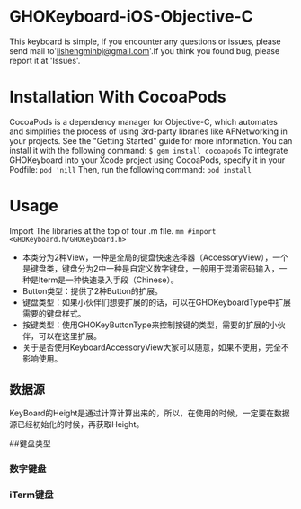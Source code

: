 # GHOKeyboard-iOS-Objective-C
This keyboard is simple, If you encounter any questions or issues, please send mail to'lishengminbj@gmail.com'.If you think you found bug, please report it at 'Issues'.
# Installation With CocoaPods
CocoaPods is a dependency manager for Objective-C, which automates and simplifies the process of using 3rd-party libraries like AFNetworking in your projects. See the "Getting Started" guide for more information. You can install it with the following command:
`$ gem install cocoapods`
To integrate GHOKeyboard into your Xcode project using CocoaPods, specify it in your Podfile:
`pod 'nill`
Then, run the following command:
`pod install`

# Usage
Import The libraries at the top of tour .m file.
`mm
#import <GHOKeyboard.h/GHOKeyboard.h>
`

* 本类分为2种View，一种是全局的键盘快速选择器（AccessoryView），一个是键盘类，键盘分为2中一种是自定义数字键盘，一般用于混淆密码输入，一种是Iterm是一种快速录入手段（Chinese）。
* Button类型：提供了2种Button的扩展。
* 键盘类型：如果小伙伴们想要扩展的的话，可以在GHOKeyboardType中扩展需要的键盘样式。
* 按键类型：使用GHOKeyButtonType来控制按键的类型，需要的扩展的小伙伴，可以在这里扩展。
* 关于是否使用KeyboardAccessoryView大家可以随意，如果不使用，完全不影响使用。


## 数据源
KeyBoard的Height是通过计算计算出来的，所以，在使用的时候，一定要在数据源已经初始化的时候，再获取Height。

##键盘类型
### 数字键盘
### iTerm键盘
